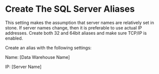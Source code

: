 # Create The SQL Server Aliases

This setting makes the assumption that server names are relatively set in stone. If server names change, then it is preferable to use actual IP addresses. Create both 32 and 64bit aliases and make sure TCP/IP is enabled.

Create an alias with the following settings:

Name: \[Data Warehouse Name\]

IP: \[Server Name\]



